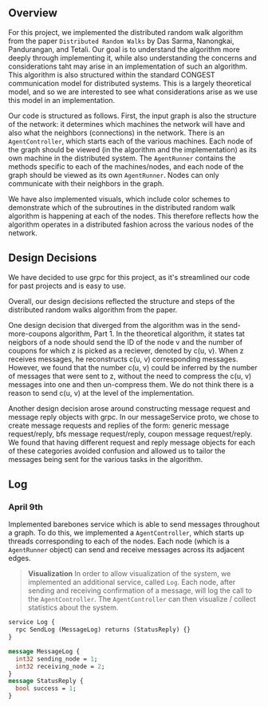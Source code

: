 ## Overview

For this project, we implemented the distributed random walk algorithm from the paper `Distributed Random Walks` by Das Sarma, Nanongkai, Pandurangan, and  Tetali. Our goal is to understand the algorithm more deeply through implementing it, while also understanding the concerns and considerations taht may arise in an implementation of such an algorithm. This algorithm is also structured within the standard CONGEST communication model for distributed systems. This is a largely theoretical model, and so we are interested to see what considerations arise as we use this model in an implementation.

Our code is structured as follows. First, the input graph is also the structure of the network: it determines which machines the network will have and also what the neighbors (connections) in the network. There is an `AgentController`, which starts each of the various machines. Each node of the graph should be viewed (in the algorithm and the implementation) as its own machine in the distributed system. The `AgentRunner` contains the methods specific to each of the machines/nodes, and each node of the graph should be viewed as its own `AgentRunner`. Nodes can only communicate with their neighbors in the graph.

We have also implemented visuals, which include color schemes to demonstrate which of the subroutines in the distributed random walk algorithm is happening at each of the nodes. This therefore reflects how the algorithm operates in a distributed fashion across the various nodes of the network.

## Design Decisions

We have decided to use grpc for this project, as it's streamlined our code for past projects and is easy to use.

Overall, our design decisions reflected the structure and steps of the distributed random walks algorithm from the paper.

One design decision that diverged from the algorithm was in the send-more-coupons algorithm, Part 1. In the theoretical algorithm, it states tat neigbors of a node should send the ID of the node v and the number of coupons for which z is picked as a reciever, denoted by c(u, v). When z receives messages, he reconstructs c(u, v) corresponding messages. However, we found that the number c(u, v) could be inferred by the number of messages that were sent to z, without the need to compress the c(u, v) messages into one and then un-compress them. We do not think there is a reason to send c(u, v) at the level of the implementation.

Another design decision arose around constructing message request and message reply objects with grpc. In our messageService proto, we chose to create message requests and replies of the form: generic message request/reply, bfs message request/reply, coupon message request/reply. We found that having different request and reply message objects for each of these categories avoided confusion and allowed us to tailor the messages being sent for the various tasks in the algorithm.

## Log
### April 9th
Implemented barebones service which is able to send messages throughout a graph. To do this,
we implemented a `AgentController`, which starts up threads corresponding to each of the nodes.
Each node (which is a `AgentRunner` object) can send and receive messages across its adjacent
edges.

>**Visualization**
> In order to allow visualization of the system, we implemented an additional service, called
> `Log`. Each node, after sending and receiving confirmation of a message, will log the call
> to the `AgentController`. The `AgentController` can then visualize / collect statistics
> about the system.

```protobuf
service Log {
  rpc SendLog (MessageLog) returns (StatusReply) {}
}

message MessageLog {
  int32 sending_node = 1;
  int32 receiving_node = 2;
}
message StatusReply {
  bool success = 1;
}
```